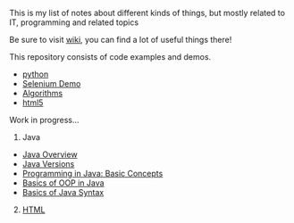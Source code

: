 This is my list of notes about different kinds of things, but mostly related to IT, programming and related topics

Be sure to visit [wiki](https://github.com/m-a-ge/notes/wiki), you can find a lot of useful things there!

This repository consists of code examples and demos.

* [python](./python)
* [Selenium Demo](./selenium-demo)
* [Algorithms](./algorithms)
* [html5](./html5)

Work in progress...

1. Java
 - [Java Overview][4]
 - [Java Versions][6]
 - [Programming in Java: Basic Concepts][5]
 - [Basics of OOP in Java][7]
 - [Basics of Java Syntax][8]

2. [HTML][1]


[1]: html.md

[4]: ./java/java-overview.md (Java Overview)
[5]: ./java/java-programming-basic-concepts.md
[6]: ./java/java-versions.md
[7]: ./java/java-oop-basics.md
[8]: ./java/java-syntax-basics.md